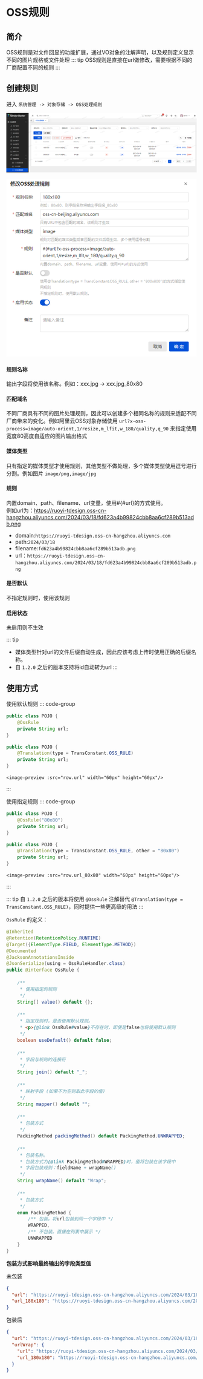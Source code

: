 # OSS规则

## 简介
OSS规则是对文件回显的功能扩展，通过VO对象的注解声明，以及规则定义显示不同的图片规格或文件处理
::: tip
OSS规则是直接在url做修改，需要根据不同的厂商配置不同的规则
:::

## 创建规则
进入 `系统管理 -> 对象存储 -> OSS处理规则`

![img.png](../assets/images/oss-rule/img.png)

![img.png](../assets/images/oss-rule/img2.png)

#### 规则名称

输出字段将使用该名称。例如：xxx.jpg -> xxx.jpg_80x80
#### 匹配域名

不同厂商具有不同的图片处理规则，因此可以创建多个相同名称的规则来适配不同厂商带来的变化。例如阿里云OSS对象存储使用 `url?x-oss-process=image/auto-orient,1/resize,m_lfit,w_180/quality,q_90` 来指定使用宽度80高度自适应的图片输出格式
#### 媒体类型

只有指定的媒体类型才使用规则，其他类型不做处理，多个媒体类型使用逗号进行分割。例如图片 `image/png,image/jpg`
#### 规则

内置domain、path、filename、url变量，使用#{#url}的方式使用。<br/>例如url为：https://ruoyi-tdesign.oss-cn-hangzhou.aliyuncs.com/2024/03/18/fd623a4b99824cbb8aa6cf289b513adb.png
* domain:`https://ruoyi-tdesign.oss-cn-hangzhou.aliyuncs.com`
* path:`2024/03/18`
* filename:`fd623a4b99824cbb8aa6cf289b513adb.png`
* url：`https://ruoyi-tdesign.oss-cn-hangzhou.aliyuncs.com/2024/03/18/fd623a4b99824cbb8aa6cf289b513adb.png`
#### 是否默认

不指定规则时，使用该规则
#### 启用状态

未启用则不生效

::: tip
* 媒体类型针对url的文件后缀自动生成，因此应该考虑上传时使用正确的后缀名称。
* 自 `1.2.0` 之后的版本支持将id自动转为url
:::

## 使用方式

使用默认规则
::: code-group
```java [java <Badge type="tip" text=">1.2.0" />]
public class POJO {
    @OssRule
    private String url;
}
```
```java [java <Badge type="tip" text="<=1.2.0" />]
public class POJO {
    @Translation(type = TransConstant.OSS_RULE)
    private String url;
}
```
```vue [Vue]
<image-preview :src="row.url" width="60px" height="60px"/>
```
:::


使用指定规则
::: code-group
```java [java <Badge type="tip" text=">1.2.0" />]
public class POJO {
    @OssRule("80x80")
    private String url;
}
```
```java [java <Badge type="tip" text="<=1.2.0" />]
public class POJO {
    @Translation(type = TransConstant.OSS_RULE, other = "80x80")
    private String url;
}
```
```vue [Vue]
<image-preview :src="row.url_80x80" width="60px" height="60px"/>
```
:::

::: tip
自 `1.2.0` 之后的版本将使用 `@OssRule` 注解替代 `@Translation(type = TransConstant.OSS_RULE)`，同时提供一些更高级的用法
:::

`OssRule` 的定义：

```java
@Inherited
@Retention(RetentionPolicy.RUNTIME)
@Target({ElementType.FIELD, ElementType.METHOD})
@Documented
@JacksonAnnotationsInside
@JsonSerialize(using = OssRuleHandler.class)
public @interface OssRule {

    /**
     * 使用指定的规则
     */
    String[] value() default {};

    /**
     * 指定规则时，是否使用默认规则。
     * <p>{@link OssRule#value}不存在时，即使是false也将使用默认规则
     */
    boolean useDefault() default false;

    /**
     * 字段与规则的连接符
     */
    String join() default "_";

    /**
     * 映射字段 (如果不为空则取此字段的值)
     */
    String mapper() default "";

    /**
     * 包装方式
     */
    PackingMethod packingMethod() default PackingMethod.UNWRAPPED;

    /**
     * 包装名称。
     * 包装方式为{@link PackingMethod#WRAPPED}时，值将包装在该字段中
     * 字段包装规则：fieldName + wrapName()
     */
    String wrapName() default "Wrap";

    /**
     * 包装方式
     */
    enum PackingMethod {
        /** 包装。将url包装到同一个字段中 */
        WRAPPED,
        /** 不包装。直接在列表中展示 */
        UNWRAPPED
    }
}
```

**包装方式影响最终输出的字段类型值**

未包装
```json
{
  "url": "https://ruoyi-tdesign.oss-cn-hangzhou.aliyuncs.com/2024/03/18/fd623a4b99824cbb8aa6cf289b513adb.png",
  "url_180x180": "https://ruoyi-tdesign.oss-cn-hangzhou.aliyuncs.com/2024/03/18/fd623a4b99824cbb8aa6cf289b513adb.png?x-oss-process=image/auto-orient,1/resize,m_lfit,w_180/quality,q_90"
}
```

包装后
```json
{
  "url": "https://ruoyi-tdesign.oss-cn-hangzhou.aliyuncs.com/2024/03/18/fd623a4b99824cbb8aa6cf289b513adb.png",
  "urlWrap": {
    "url": "https://ruoyi-tdesign.oss-cn-hangzhou.aliyuncs.com/2024/03/18/fd623a4b99824cbb8aa6cf289b513adb.png",
    "url_180x180": "https://ruoyi-tdesign.oss-cn-hangzhou.aliyuncs.com/2024/03/18/fd623a4b99824cbb8aa6cf289b513adb.png?x-oss-process=image/auto-orient,1/resize,m_lfit,w_180/quality,q_90"
  }
}
```
